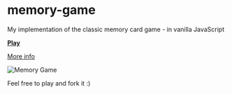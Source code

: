 # memory-game
My implementation of the classic memory card game - in vanilla JavaScript

**[Play](https://lsoares.github.io/memory-game/)**

[More info](http://luissoares.com/jogo-de-memoria/)

![Memory Game](https://siteluisdev.files.wordpress.com/2015/12/img_565e38c7eb91a.png)

Feel free to play and fork it :)
